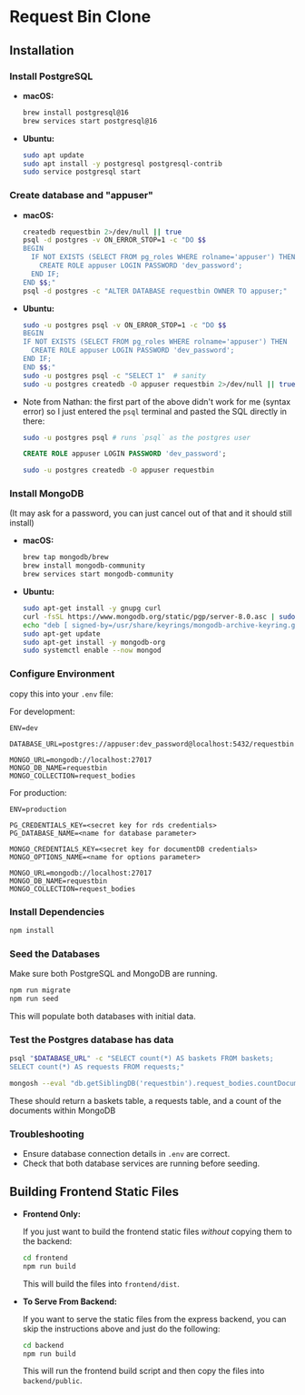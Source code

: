 # Request Bin Clone

## Installation

### Install PostgreSQL

- **macOS:**

  ```sh
  brew install postgresql@16
  brew services start postgresql@16
  ```

- **Ubuntu:**

  ```sh
  sudo apt update
  sudo apt install -y postgresql postgresql-contrib
  sudo service postgresql start
  ```

### Create database and "appuser"

- **macOS:**

  ```sh
  createdb requestbin 2>/dev/null || true
  psql -d postgres -v ON_ERROR_STOP=1 -c "DO $$
  BEGIN
    IF NOT EXISTS (SELECT FROM pg_roles WHERE rolname='appuser') THEN
      CREATE ROLE appuser LOGIN PASSWORD 'dev_password';
    END IF;
  END $$;"
  psql -d postgres -c "ALTER DATABASE requestbin OWNER TO appuser;"
  ```

- **Ubuntu:**

  ```sh
  sudo -u postgres psql -v ON_ERROR_STOP=1 -c "DO $$
  BEGIN
  IF NOT EXISTS (SELECT FROM pg_roles WHERE rolname='appuser') THEN
    CREATE ROLE appuser LOGIN PASSWORD 'dev_password';
  END IF;
  END $$;"
  sudo -u postgres psql -c "SELECT 1"  # sanity
  sudo -u postgres createdb -O appuser requestbin 2>/dev/null || true
  ```

- Note from Nathan: the first part of the above didn't work for me (syntax error) so I just entered the `psql` terminal and pasted the SQL directly in there:

  ```sh
  sudo -u postgres psql # runs `psql` as the postgres user
  ```

  ```sql
  CREATE ROLE appuser LOGIN PASSWORD 'dev_password';
  ```

  ```sh
  sudo -u postgres createdb -O appuser requestbin
  ```

### Install MongoDB

(It may ask for a password, you can just cancel out of that and it should still install)

- **macOS:**

  ```sh
  brew tap mongodb/brew
  brew install mongodb-community
  brew services start mongodb-community
  ```

- **Ubuntu:**

  ```sh
  sudo apt-get install -y gnupg curl
  curl -fsSL https://www.mongodb.org/static/pgp/server-8.0.asc | sudo gpg --dearmor -o /usr/share/keyrings/mongodb-archive-keyring.gpg
  echo "deb [ signed-by=/usr/share/keyrings/mongodb-archive-keyring.gpg ] https://repo.mongodb.org/apt/ubuntu $(lsb_release -cs)/mongodb-org/8.0 multiverse" | sudo tee /etc/apt/sources.list.d/mongodb-org-8.0.list
  sudo apt-get update
  sudo apt-get install -y mongodb-org
  sudo systemctl enable --now mongod
  ```

### Configure Environment

copy this into your `.env` file:

For development:

```text
ENV=dev

DATABASE_URL=postgres://appuser:dev_password@localhost:5432/requestbin

MONGO_URL=mongodb://localhost:27017
MONGO_DB_NAME=requestbin
MONGO_COLLECTION=request_bodies
```

For production:

```text
ENV=production

PG_CREDENTIALS_KEY=<secret key for rds credentials>
PG_DATABASE_NAME=<name for database parameter>

MONGO_CREDENTIALS_KEY=<secret key for documentDB credentials>
MONGO_OPTIONS_NAME=<name for options parameter>

MONGO_URL=mongodb://localhost:27017
MONGO_DB_NAME=requestbin
MONGO_COLLECTION=request_bodies
```

### Install Dependencies

```sh
npm install
```

### Seed the Databases

Make sure both PostgreSQL and MongoDB are running.

```sh
npm run migrate
npm run seed
```

This will populate both databases with initial data.

### Test the Postgres database has data

```sh
psql "$DATABASE_URL" -c "SELECT count(*) AS baskets FROM baskets;
SELECT count(*) AS requests FROM requests;"

mongosh --eval "db.getSiblingDB('requestbin').request_bodies.countDocuments()"
```

These should return a baskets table, a requests table, and a count of the documents within MongoDB

### Troubleshooting

- Ensure database connection details in `.env` are correct.
- Check that both database services are running before seeding.

## Building Frontend Static Files

- **Frontend Only:**

  If you just want to build the frontend static files _without_ copying them to the backend:

  ```sh
  cd frontend
  npm run build
  ```

  This will build the files into `frontend/dist`.

- **To Serve From Backend:**

  If you want to serve the static files from the express backend, you can skip the instructions above and just do the following:

  ```sh
  cd backend
  npm run build
  ```

  This will run the frontend build script and then copy the files into `backend/public`.
